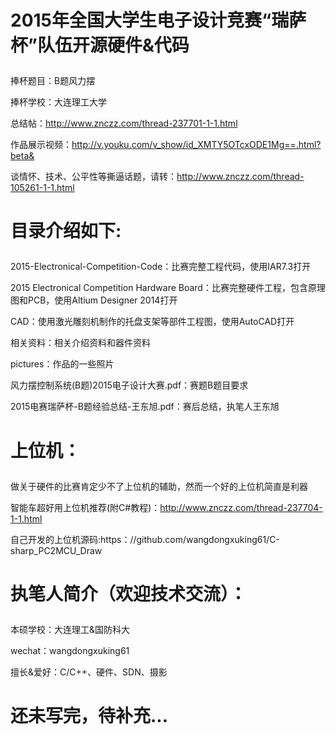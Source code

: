 # 2015年全国大学生电子设计竞赛“瑞萨杯”队伍开源硬件&代码<p>
捧杯题目：B题风力摆<p>
捧杯学校：大连理工大学<p>
总结帖：http://www.znczz.com/thread-237701-1-1.html<p>
作品展示视频：http://v.youku.com/v_show/id_XMTY5OTcxODE1Mg==.html?beta&<p>
谈情怀、技术、公平性等撕逼话题，请转：http://www.znczz.com/thread-105261-1-1.html<p>

# 目录介绍如下:<p>
2015-Electronical-Competition-Code：比赛完整工程代码，使用IAR7.3打开<p>
2015 Electronical Competition Hardware Board：比赛完整硬件工程，包含原理图和PCB，使用Altium Designer 2014打开<p>
CAD：使用激光雕刻机制作的托盘支架等部件工程图，使用AutoCAD打开<p>
相关资料：相关介绍资料和器件资料<p>
pictures：作品的一些照片<p>
风力摆控制系统(B题)2015电子设计大赛.pdf：赛题B题目要求<p>
2015电赛瑞萨杯-B题经验总结-王东旭.pdf：赛后总结，执笔人王东旭<p>

# 上位机：<p>
做关于硬件的比赛肯定少不了上位机的辅助，然而一个好的上位机简直是利器<p>
智能车超好用上位机推荐(附C#教程)：http://www.znczz.com/thread-237704-1-1.html<p>
自己开发的上位机源码:https：//github.com/wangdongxuking61/C-sharp_PC2MCU_Draw<p>

# 执笔人简介（欢迎技术交流）：<p>
本硕学校：大连理工&国防科大<p>
wechat：wangdongxuking61<p>
擅长&爱好：C/C++、硬件、SDN、摄影<p>

# 还未写完，待补充...<p>
